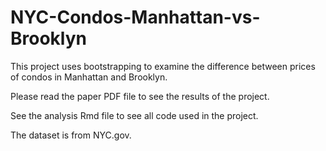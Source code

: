 # NYC-Condos-Manhattan-vs-Brooklyn

This project uses bootstrapping to examine the difference between prices of condos in Manhattan and Brooklyn. 

Please read the paper PDF file to see the results of the project. 

See the analysis Rmd file to see all code used in the project. 

The dataset is from NYC.gov.
